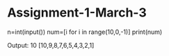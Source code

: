 # Assignment-1-March-3
n=int(input())
num=[i for i in range(10,0,-1)]
print(num)

Output:
10
[10,9,8,7,6,5,4,3,2,1]
